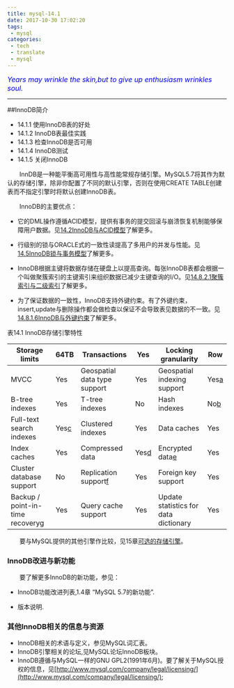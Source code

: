 ```yaml
---
title: mysql-14.1
date: 2017-10-30 17:02:20
tags:
 - mysql
categories:
 - tech
 - translate
 - mysql
---
```



<font color='blue' style="font-style:italic" size="3">Years may wrinkle the skin,but to give up enthusiasm wrinkles soul.</font>

------

##InnoDB简介

- 14.1.1 使用InnoDB表的好处
- 14.1.2 InnoDB表最佳实践
- 14.1.3 检查InnoDB是否可用
- 14.1.4 InnoDB测试
- 14.1.5 关闭InnoDB

&emsp;&emsp;InnDB是一种能平衡高可用性与高性能常规存储引擎。MySQL5.7将其作为默认的存储引擎，除非你配置了不同的默认引擎，否则在使用CREATE TABLE创建表而不指定引擎时将默认创建InnoDB表。

&emsp;&emsp;InnoDB的主要优点：

- 它的DML操作遵循ACID模型，提供有事务的提交回滚与崩溃恢复机制能够保障用户数据。见[14.2InnoDB与ACID模型]()了解更多。

- 行级别的锁与ORACLE式的一致性读提高了多用户的并发与性能。见[14.5InnoDB锁与事务模型]()了解更多。

- InnoDB根据主键将数据存储在硬盘上以提高查询。每张InnoDB表都会根据一个叫做聚簇索引的主键索引来组织数据已减少主键查询的I/O。见[14.8.2.1聚簇索引与二级索引]()了解更多。

- 为了保证数据的一致性，InnoDB支持外键约束。有了外键约束，insert,update与删除操作都会做检查以保证不会导致表见数据的不一致。见[14.8.1.6InnoDB与外键约束]()了解更多。

表14.1 InnoDB存储引擎特性


 Storage limits|64TB|Transactions|Yes|Locking granularity|Row
 ----|----|----|----|----|----
 MVCC|Yes|Geospatial data type support|Yes|Geospatial indexing support|Yes[a]
B-tree indexes|Yes|T-tree indexes|	No	|Hash indexes|	No[b]
Full-text search indexes	|Yes[c]	|Clustered indexes|	Yes	|Data caches|	Yes
Index caches|	Yes	|Compressed data|	Yes[d]|Encrypted data[e]|Yes
Cluster database support	|No |	Replication support[f]|	Yes	|Foreign key support|Yes
Backup / point-in-time recovery[g]	|Yes	|Query cache support|	Yes	|Update statistics for data dictionary|	Yes


[a]: http:// "InnoDB support for geospatial indexing is available in MySQL 5.7.5 and later."

[b]: http:// "InnoDB utilizes hash indexes internally for its Adaptive Hash Index feature."

[c]: http:// "InnoDB support for FULLTEXT indexes is available in MySQL 5.6.4 and later."

[d]: http:// "Compressed InnoDB tables require the InnoDB Barracuda file format."

[e]: http:// "Implemented in the server (via encryption functions). Data-at-rest tablespace encryption is available in MySQL 5.7 and later."

[f]: http:// "Implemented in the server, rather than in the storage engine."

[g]: http:// "Implemented in the server, rather than in the storage engine."

&emsp;&emsp;要与MySQL提供的其他引擎作比较，见15章[可选的存储引擎]()。

### InnoDB改进与新功能

&emsp;&emsp;要了解更多InnoDB的新功能，参见：


- InnoDB功能改进列表,1.4章 “MySQL 5.7的新功能”.

- 版本说明.

### 其他InnoDB相关的信息与资源

- InnoDB相关的术语与定义，参见MySQL词汇表。
- InnoDB引擎相关的论坛,见MySQL论坛InnoDB板块。
- InnoDB遵循与MySQL一样的GNU GPL2(1991年6月)。要了解关于MySQL授权的信息，见[http://www.mysql.com/company/legal/licensing/](http://www.mysql.com/company/legal/licensing/);